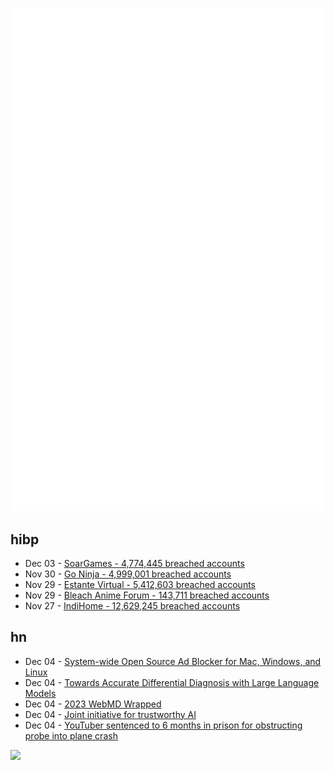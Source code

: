 ![Metrics](https://raw.githubusercontent.com/phixion/phixion/master/metrics.svg)

## hibp

<!--
for https://github.com/phixion/phixion/blob/main/.github/workflows/feeds.yml
-->
<!--START_SECTION:haveibeenpwnd-->
- Dec 03 - [SoarGames - 4,774,445 breached accounts](https://haveibeenpwned.com/PwnedWebsites#SoarGames)
- Nov 30 - [Go Ninja - 4,999,001 breached accounts](https://haveibeenpwned.com/PwnedWebsites#GoNinja)
- Nov 29 - [Estante Virtual - 5,412,603 breached accounts](https://haveibeenpwned.com/PwnedWebsites#EstanteVirtual)
- Nov 29 - [Bleach Anime Forum - 143,711 breached accounts](https://haveibeenpwned.com/PwnedWebsites#BleachAnime)
- Nov 27 - [IndiHome - 12,629,245 breached accounts](https://haveibeenpwned.com/PwnedWebsites#IndiHome)
<!--END_SECTION:haveibeenpwnd-->

## hn

<!--
for https://github.com/phixion/phixion/blob/main/.github/workflows/feeds.yml
-->
<!--START_SECTION:hn-->
- Dec 04 - [System-wide Open Source Ad Blocker for Mac, Windows, and Linux](https://github.com/anfragment/zen)
- Dec 04 - [Towards Accurate Differential Diagnosis with Large Language Models](https://arxiv.org/abs/2312.00164)
- Dec 04 - [2023 WebMD Wrapped](https://www.mcsweeneys.net/articles/your-2023-webmd-wrapped)
- Dec 04 - [Joint initiative for trustworthy AI](https://actu.epfl.ch/news/joint-initiative-for-trustworthy-ai/)
- Dec 04 - [YouTuber sentenced to 6 months in prison for obstructing probe into plane crash](https://www.justice.gov/usao-cdca/pr/santa-barbara-county-man-sentenced-6-months-prison-obstructing-federal-probe-plane)
<!--END_SECTION:hn-->

<!--
for https://yhype.me
-->
![](https://hit.yhype.me/github/profile?user_id=13013670)
